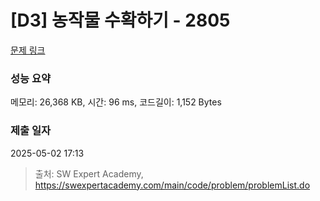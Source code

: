 # [D3] 농작물 수확하기 - 2805 

[문제 링크](https://swexpertacademy.com/main/code/problem/problemDetail.do?contestProbId=AV7GLXqKAWYDFAXB) 

### 성능 요약

메모리: 26,368 KB, 시간: 96 ms, 코드길이: 1,152 Bytes

### 제출 일자

2025-05-02 17:13



> 출처: SW Expert Academy, https://swexpertacademy.com/main/code/problem/problemList.do